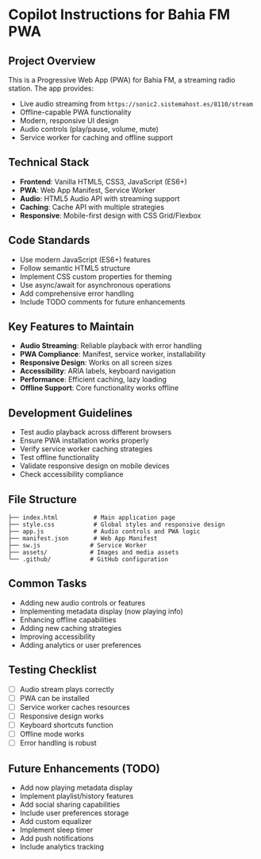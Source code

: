 # Copilot Instructions for Bahia FM PWA

<!-- Use this file to provide workspace-specific custom instructions to Copilot. For more details, visit https://code.visualstudio.com/docs/copilot/copilot-customization#_use-a-githubcopilotinstructionsmd-file -->

## Project Overview
This is a Progressive Web App (PWA) for Bahia FM, a streaming radio station. The app provides:
- Live audio streaming from `https://sonic2.sistemahost.es/8110/stream`
- Offline-capable PWA functionality
- Modern, responsive UI design
- Audio controls (play/pause, volume, mute)
- Service worker for caching and offline support

## Technical Stack
- **Frontend**: Vanilla HTML5, CSS3, JavaScript (ES6+)
- **PWA**: Web App Manifest, Service Worker
- **Audio**: HTML5 Audio API with streaming support
- **Caching**: Cache API with multiple strategies
- **Responsive**: Mobile-first design with CSS Grid/Flexbox

## Code Standards
- Use modern JavaScript (ES6+) features
- Follow semantic HTML5 structure
- Implement CSS custom properties for theming
- Use async/await for asynchronous operations
- Add comprehensive error handling
- Include TODO comments for future enhancements

## Key Features to Maintain
- **Audio Streaming**: Reliable playback with error handling
- **PWA Compliance**: Manifest, service worker, installability
- **Responsive Design**: Works on all screen sizes
- **Accessibility**: ARIA labels, keyboard navigation
- **Performance**: Efficient caching, lazy loading
- **Offline Support**: Core functionality works offline

## Development Guidelines
- Test audio playback across different browsers
- Ensure PWA installation works properly
- Verify service worker caching strategies
- Test offline functionality
- Validate responsive design on mobile devices
- Check accessibility compliance

## File Structure
```
├── index.html          # Main application page
├── style.css           # Global styles and responsive design
├── app.js              # Audio controls and PWA logic
├── manifest.json       # Web App Manifest
├── sw.js              # Service Worker
├── assets/            # Images and media assets
└── .github/           # GitHub configuration
```

## Common Tasks
- Adding new audio controls or features
- Implementing metadata display (now playing info)
- Enhancing offline capabilities
- Adding new caching strategies
- Improving accessibility
- Adding analytics or user preferences

## Testing Checklist
- [ ] Audio stream plays correctly
- [ ] PWA can be installed
- [ ] Service worker caches resources
- [ ] Responsive design works
- [ ] Keyboard shortcuts function
- [ ] Offline mode works
- [ ] Error handling is robust

## Future Enhancements (TODO)
- Add now playing metadata display
- Implement playlist/history features
- Add social sharing capabilities
- Include user preferences storage
- Add custom equalizer
- Implement sleep timer
- Add push notifications
- Include analytics tracking
